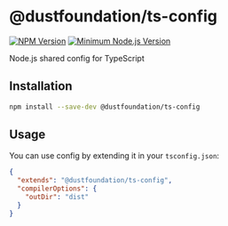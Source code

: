 # @dustfoundation/ts-config

[![NPM Version](https://badgen.net/npm/v/@dustfoundation/ts-config)](https://npmjs.com/package/@dustfoundation/ts-config)
[![Minimum Node.js Version](https://badgen.net/npm/node/@dustfoundation/ts-config)](https://npmjs.com/package/@dustfoundation/ts-config)

Node.js shared config for TypeScript

## Installation

```bash
npm install --save-dev @dustfoundation/ts-config
```

## Usage

You can use config by extending it in your `tsconfig.json`:

```json
{
  "extends": "@dustfoundation/ts-config",
  "compilerOptions": {
    "outDir": "dist"
  }
}
```
